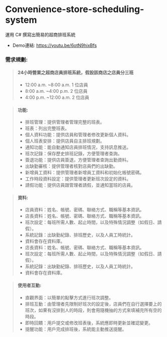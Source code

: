 # Convenience-store-scheduling-system
運用 C# 撰寫出簡易的超商排班系統
* Demo連結: <https://youtu.be/6otN9hixBfs>

### 需求規劃:
>#### 24小時營業之超商店員排班系統，假設該商店之店員分三班 
>*  12:00 a.m. ~8:00 a.m. 1 位店員 
>*  8:00 a.m. ~4:00 p.m. 2 位店員 
>*  4:00 p.m. ~12:00 a.m. 2 位店員 

>#### 功能: 
>*  排班管理：提供管理者管理完整的班表。 
>*  班表：列出完整班表。 
>*  個人資料功能：提供店員和管理者修改更新個人資料。 
>*  個人班表安排：提供店員自主排班規劃。 
>*  通知功能：能自動通知店員排班情況，支持訊息推送。 
>*  班次記錄：保存歷史排班記錄，方便管理者查詢。 
>*  簽退功能：提供店員簽退，方便管理者查詢出勤資料。 
>*  出缺勤審核：提供管理者核對店員們的出缺勤。 
>*  新增員工資料：提供管理者新增員工資料和初始化帳號密碼。 
>*  工作時段資料設定：提供管理者更新班次設定的資料。 
>*  請假功能：提供店員跟管理者請假，並通知當班的店員。

>#### 資料: 
>*  店員資料：姓名、帳號、密碼、聯絡方式、職稱等基本資訊。 
>*  店長資料：姓名、帳號、密碼、聯絡方式、職稱等基本資訊。 
>*  班次設定：每班所需人數、起止時間，以及特殊情況調整（如假日、請假）。 
>*  系統記錄：出缺勤紀錄、排班歷史，以及人員工時統計。 
>*  資料會存在資料庫。
>*  店長資料：姓名、帳號、密碼、聯絡方式、職稱等基本資訊。 
>*  班次設定：每班所需人數、起止時間，以及特殊情況調整（如假日、請假）。 
>*  系統記錄：出缺勤紀錄、排班歷史，以及人員工時統計。 
>*  資料會存在資料庫。

>#### 使用者互動: 
>*  直觀界面：以簡單的點擊方式進行班次調整。 
>*  排班互動：由管理者先限制好班次的設定後，店員們在自行選擇要上的班次，如果有沒排到人的時段，則會用隨機抽的方式來填補完所有空的時段。 
>*  即時回饋：用戶提交或修改班表後，系統應即時更新並確認變更。 
>*  提醒功能：用戶完成排班後，系統能主動推送提醒。 
